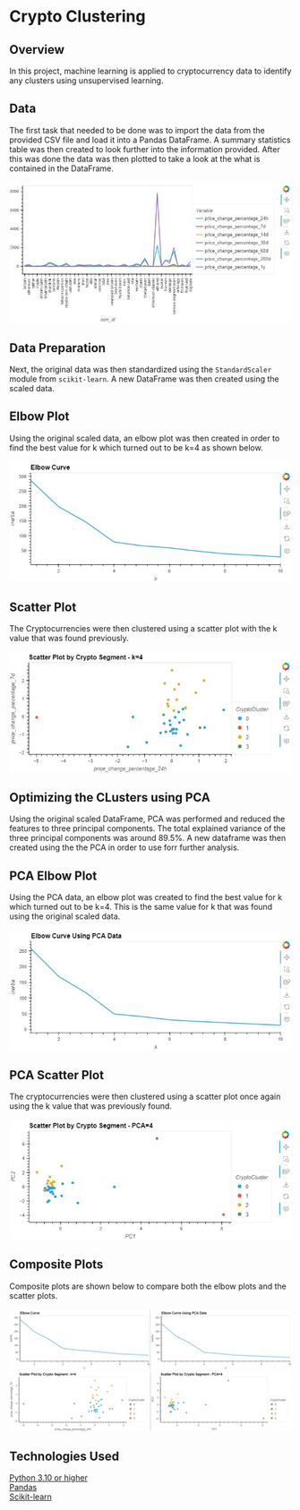 # Crypto Clustering
## Overview
In this project, machine learning is applied to cryptocurrency data to identify any clusters using unsupervised learning.

## Data
The first task that needed to be done was to import the data from the provided CSV file and load it into a Pandas DataFrame. A summary statistics table was then created to look further into the information provided. After this was done the data was then plotted to take a look at the what is contained in the DataFrame. </br>
</br>
![Original Plot](Images/original_plot.JPG) 

## Data Preparation
Next, the original data was then standardized using the `StandardScaler` module from `scikit-learn`. A new DataFrame was then created using the scaled data.

## Elbow Plot
Using the original scaled data, an elbow plot was then created in order to find the best value for k which turned out to be k=4 as shown below. </br>
</br>
![Elbow Plot](Images/elbow_plot_scaled.JPG)

## Scatter Plot
The Cryptocurrencies were then clustered using a scatter plot with the k value that was found previously. </br>
</br>
![Scatter Plot](Images/scatter_plot_scaled.JPG)

## Optimizing the CLusters using PCA
Using the original scaled DataFrame, PCA was performed and reduced the features to three principal components. The total explained variance of the three principal components was around 89.5%. A new dataframe was then created using the the PCA in order to use forr further analysis.

## PCA Elbow Plot
Using the PCA data, an elbow plot was created to find the best value for k which turned out to be k=4. This is the same value for k that was found using the original scaled data. </br>
</br>
![PCA Elbow Plot](Images/elbow_plot_pca.JPG)

## PCA Scatter Plot
The cryptocurrencies were then clustered using a scatter plot once again using the k value that was previously found. </br>
</br>
![PCA Scatter Plot](Images/scatter_plot_pca.JPG)

## Composite Plots
Composite plots are shown below to compare both the elbow plots and the scatter plots. </br>
</br>
![Elbow Composite](Images/elbow_composite.JPG)
</br>
![Scatter Composite](Images/scatter_composite.JPG)

## Technologies Used
[Python 3.10 or higher](https://www.python.org/) </br>
[Pandas](https://pandas.pydata.org/) </br>
[Scikit-learn](https://scikit-learn.org/stable/index.html)

